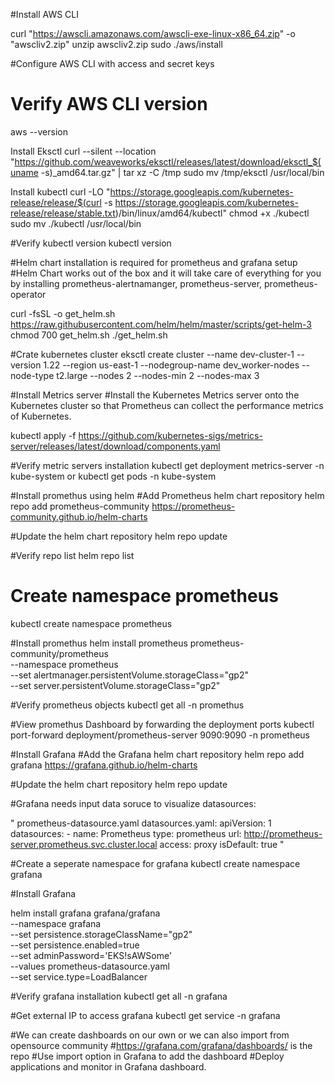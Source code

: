 #Install AWS CLI

curl "https://awscli.amazonaws.com/awscli-exe-linux-x86_64.zip" -o "awscliv2.zip"
unzip awscliv2.zip
sudo ./aws/install


#Configure AWS CLI with access and secret keys
# Verify AWS CLI version
aws --version 


Install Eksctl
curl --silent --location "https://github.com/weaveworks/eksctl/releases/latest/download/eksctl_$(uname -s)_amd64.tar.gz" | tar xz -C /tmp
sudo mv /tmp/eksctl /usr/local/bin


Install kubectl 
curl -LO "https://storage.googleapis.com/kubernetes-release/release/$(curl -s https://storage.googleapis.com/kubernetes-release/release/stable.txt)/bin/linux/amd64/kubectl"
chmod +x ./kubectl 
sudo mv ./kubectl /usr/local/bin

#Verify kubectl version
kubectl version 

#Helm chart installation is required for prometheus and grafana setup
#Helm Chart works out of the box and it will take care of everything for you by installing prometheus-alertnamanger, prometheus-server, prometheus-operator

curl -fsSL -o get_helm.sh https://raw.githubusercontent.com/helm/helm/master/scripts/get-helm-3
chmod 700 get_helm.sh
./get_helm.sh


#Crate kubernetes cluster
eksctl create cluster --name dev-cluster-1 --version 1.22 --region us-east-1 --nodegroup-name dev_worker-nodes --node-type t2.large --nodes 2 --nodes-min 2 --nodes-max 3

#Install Metrics server
#Install the Kubernetes Metrics server onto the Kubernetes cluster so that Prometheus can collect the performance metrics of Kubernetes.

kubectl apply -f https://github.com/kubernetes-sigs/metrics-server/releases/latest/download/components.yaml

#Verify metric servers installation
kubectl get deployment metrics-server -n kube-system or kubectl get pods -n kube-system

#Install promethus using helm 
#Add Prometheus helm chart repository
helm repo add prometheus-community https://prometheus-community.github.io/helm-charts 

#Update the helm chart repository
helm repo update 

#Verify repo list
helm repo list

# Create namespace prometheus
kubectl create namespace prometheus

#Install promethus
helm install prometheus prometheus-community/prometheus \
    --namespace prometheus \
    --set alertmanager.persistentVolume.storageClass="gp2" \
    --set server.persistentVolume.storageClass="gp2" 

#Verify prometheus objects
kubectl get all -n promethus

#View promethus Dashboard by forwarding the deployment ports
kubectl port-forward deployment/prometheus-server 9090:9090 -n prometheus

#Install Grafana
#Add the Grafana helm chart repository
helm repo add grafana https://grafana.github.io/helm-charts 

#Update the helm chart repository
helm repo update 


#Grafana needs input data soruce to visualize datasources:

"
prometheus-datasource.yaml
  datasources.yaml:
    apiVersion: 1
    datasources:
    - name: Prometheus
      type: prometheus
      url: http://prometheus-server.prometheus.svc.cluster.local
      access: proxy
      isDefault: true
"

#Create a seperate namespace for grafana
kubectl create namespace grafana

#Install Grafana

helm install grafana grafana/grafana \
    --namespace grafana \
    --set persistence.storageClassName="gp2" \
    --set persistence.enabled=true \
    --set adminPassword='EKS!sAWSome' \
    --values prometheus-datasource.yaml \
    --set service.type=LoadBalancer

#Verify grafana installation
kubectl get all -n grafana

#Get external IP to access grafana
kubectl get service -n grafana 

#We can create dashboards on our own or we can also import from opensource community
#https://grafana.com/grafana/dashboards/ is the repo 
#Use import option in Grafana to add the dashboard
#Deploy applications and monitor in Grafana dashboard.
